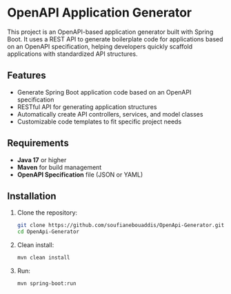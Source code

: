 # OpenAPI Application Generator

This project is an OpenAPI-based application generator built with Spring Boot. It uses a REST API to generate boilerplate code for applications based on an OpenAPI specification, helping developers quickly scaffold applications with standardized API structures.

## Features

- Generate Spring Boot application code based on an OpenAPI specification
- RESTful API for generating application structures
- Automatically create API controllers, services, and model classes
- Customizable code templates to fit specific project needs

## Requirements

- **Java 17** or higher
- **Maven** for build management
- **OpenAPI Specification** file (JSON or YAML)

## Installation

1. Clone the repository:

   ```bash
   git clone https://github.com/soufianebouaddis/OpenApi-Generator.git
   cd OpenApi-Generator
2. Clean install:
   ```bash
   mvn clean install
3. Run:
   ```bash
   mvn spring-boot:run
